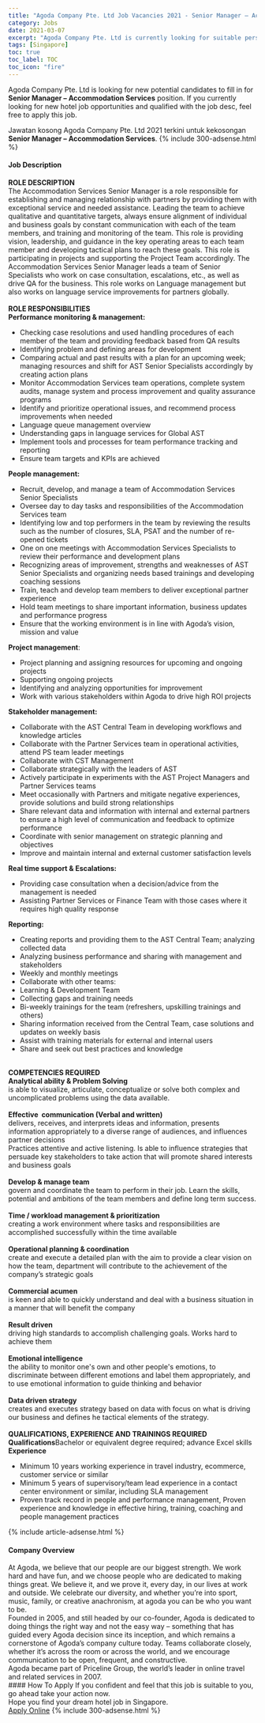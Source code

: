 ```yaml
---
title: "Agoda Company Pte. Ltd Job Vacancies 2021 - Senior Manager – Accommodation Services" 
category: Jobs 
date: 2021-03-07 
excerpt: "Agoda Company Pte. Ltd is currently looking for suitable person to fill in the Senior Manager – Accommodation Services which positioned at Singapore" 
tags: [Singapore] 
toc: true 
toc_label: TOC 
toc_icon: "fire" 
--- 
```


<p>Agoda Company Pte. Ltd is looking for new potential candidates to fill in for <b>Senior Manager – Accommodation Services</b> position. If you currently looking for new hotel job opportunities and qualified with the job desc, feel free to apply this job.
</p>Jawatan kosong Agoda Company Pte. Ltd 2021 terkini untuk kekosongan <b>Senior Manager – Accommodation Services</b>. 
{% include 300-adsense.html %} 
<div><div><h4>Job Description</h4></div><div><div><span><div><div><strong>ROLE DESCRIPTION</strong><div>The Accommodation Services Senior Manager is a role responsible for establishing and managing relationship with partners by providing them with exceptional service and needed assistance. Leading the team to achieve qualitative and quantitative targets, always ensure alignment of individual and business goals by constant communication with each of the team members, and training and monitoring of the team. This role is providing vision, leadership, and guidance in the key operating areas to each team member and developing tactical plans to reach these goals. This role is participating in projects and supporting the Project Team accordingly. The Accommodation Services Senior Manager leads a team of Senior Specialists who work on case consultation, escalations, etc., as well as drive QA for the business. This role works on Language management but also works on language service improvements for partners globally.</div><div><br><strong>ROLE RESPONSIBILITIES</strong></div><strong>Performance monitoring &amp; management:</strong><ul><li>Checking case resolutions and used handling procedures of each member of the team and providing feedback based from QA results</li><li>Identifying problem and defining areas for development</li><li>Comparing actual and past results with a plan for an upcoming week; managing resources and shift for AST Senior Specialists accordingly by creating action plans</li><li>Monitor Accommodation Services team operations, complete system audits, manage system and process improvement and quality assurance programs</li><li>Identify and prioritize operational issues, and recommend process improvements when needed</li><li>Language queue management overview</li><li>Understanding gaps in language services for Global AST</li><li>Implement tools and processes for team performance tracking and reporting</li><li>Ensure team targets and KPIs are achieved</li></ul><strong>People management:</strong><ul><li>Recruit, develop, and manage a team of Accommodation Services Senior Specialists</li><li>Oversee day to day tasks and responsibilities of the Accommodation Services team</li><li>Identifying low and top performers in the team by reviewing the results such as the number of closures, SLA, PSAT and the number of re-opened tickets</li><li>One on one meetings with Accommodation Services Specialists to review their performance and development plans</li><li>Recognizing areas of improvement, strengths and weaknesses of AST Senior Specialists and organizing needs based trainings and developing coaching sessions</li><li>Train, teach and develop team members to deliver exceptional partner experience</li><li>Hold team meetings to share important information, business updates and performance progress</li><li>Ensure that the working environment is in line with Agoda&#8217;s vision, mission and value</li></ul><div><strong>Project management</strong>:</div><ul><li>Project planning and assigning resources for upcoming and ongoing projects</li><li>Supporting ongoing projects</li><li>Identifying and analyzing opportunities for improvement</li><li>Work with various stakeholders within Agoda to drive high ROI projects</li></ul><strong>Stakeholder management:</strong><ul><li>Collaborate with the AST Central Team in developing workflows and knowledge articles</li><li>Collaborate with the Partner Services team in operational activities, attend PS team leader meetings</li><li>Collaborate with CST Management</li><li>Collaborate strategically with the leaders of AST</li><li>Actively participate in experiments with the AST Project Managers and Partner Services teams</li><li>Meet occasionally with Partners and mitigate negative experiences, provide solutions and build strong relationships</li><li>Share relevant data and information with internal and external partners to ensure a high level of communication and feedback to optimize performance</li><li>Coordinate with senior management on strategic planning and objectives</li><li>Improve and maintain internal and external customer satisfaction levels</li></ul><strong>Real time support &amp; Escalations:</strong><ul><li>Providing case consultation when a decision/advice from the management is needed</li><li>Assisting Partner Services or Finance Team with those cases where it requires high quality response</li></ul><strong>Reporting:</strong><ul><li>Creating reports and providing them to the AST Central Team; analyzing collected data</li><li>Analyzing business performance and sharing with management and stakeholders</li><li>Weekly and monthly meetings</li><li>Collaborate with other teams:</li><li>Learning &amp; Development Team</li><li>Collecting gaps and training needs</li><li>Bi-weekly trainings for the team (refreshers, upskilling trainings and others)</li><li>Sharing information received from the Central Team, case solutions and updates on weekly basis</li><li>Assist with training materials for external and internal users</li><li>Share and seek out best practices and knowledge</li></ul><br><strong>COMPETENCIES REQUIRED</strong><div><strong>Analytical ability &amp; Problem Solving</strong></div><div>is able to visualize, articulate, conceptualize or solve both complex and uncomplicated problems using the data available.</div><div><br><strong>Effective&#160; communication (Verbal and written)</strong></div><div>delivers, receives, and interprets ideas and information, presents information appropriately to a diverse range of audiences, and influences partner decisions<br>Practices attentive and active listening. Is able to influence strategies that persuade key stakeholders to take action that will promote shared interests and business goals</div><div><br><strong>Develop &amp; manage team&#160;</strong></div><div>govern and coordinate the team to perform in their job. Learn the skills, potential and ambitions of the team members and define long term success.</div><div><br><strong>Time / workload management &amp; prioritization</strong></div><div>creating a work environment where tasks and responsibilities are accomplished successfully within the time available</div><div><br><strong>Operational planning &amp; coordination</strong></div><div>create and execute a detailed plan with the aim to provide a clear vision on how the team, department will contribute to the achievement of the company&#8217;s strategic goals</div><div><br><strong>Commercial acumen</strong></div><div>is keen and able to quickly understand and deal with a business situation in a manner that will benefit the company</div><div><br><strong>Result driven</strong></div><div>driving high standards to accomplish challenging goals. Works hard to achieve them</div><div><br><strong>Emotional intelligence</strong></div><div>the ability to monitor one's own and other people's emotions, to discriminate between different emotions and label them appropriately, and to use emotional information to guide thinking and behavior</div><div><br><strong>Data driven strategy</strong></div><div>creates and executes strategy based on data with focus on what is driving our business and defines he tactical elements of the strategy.</div><div><br><strong>QUALIFICATIONS, EXPERIENCE AND TRAININGS REQUIRED</strong></div><strong>Qualifications</strong>Bachelor or equivalent degree required; advance Excel skills<br><strong>Experience</strong><ul><li>Minimum 10 years working experience in travel industry, ecommerce, customer service or similar</li><li>Minimum 5 years of supervisory/team lead experience in a contact center environment or similar, including SLA management</li><li>Proven track record in people and performance management, Proven experience and knowledge in effective hiring, training, coaching and people management practices</li></ul></div></div></span></div></div></div> 
{% include article-adsense.html %} 
<div><div><h4>Company Overview</h4></div><div><div><span><div><div>
<div>
<div>
			At Agoda, we believe that our people are our biggest strength. We work hard and have fun, and we choose people who are dedicated to making things great. We believe it, and we prove it, every day, in our lives at work and outside. We celebrate our diversity, and whether you&#8217;re into sport, music, family, or creative anachronism, at agoda you can be who you want to be.</div>
<div>
			Founded in 2005, and still headed by our co-founder, Agoda is dedicated to doing things the right way and not the easy way &#8211; something that has guided every Agoda decision since its inception, and which remains a cornerstone of Agoda&#8217;s company culture today. Teams collaborate closely, whether it&#8217;s across the room or across the world, and we encourage communication to be open, frequent, and constructive.</div>
		Agoda became part of Priceline Group, the world&#8217;s leader in online travel and related services in 2007.</div>
</div></div></span></div></div></div> 
#### How To Apply 
If you confident and feel that this job is suitable to you, go ahead take your action now. <br/> 
Hope you find your dream hotel job in Singapore. <br/> 
<a href="https://www.jobstreet.com.my/en/job/senior-manager-accommodation-services-8383447/origin/sg?jobId=jobstreet-sg-job-8383447" class="btn btn--info" target="_blank" rel="nofollow noopenner">Apply Online</a> 
{% include 300-adsense.html %} 